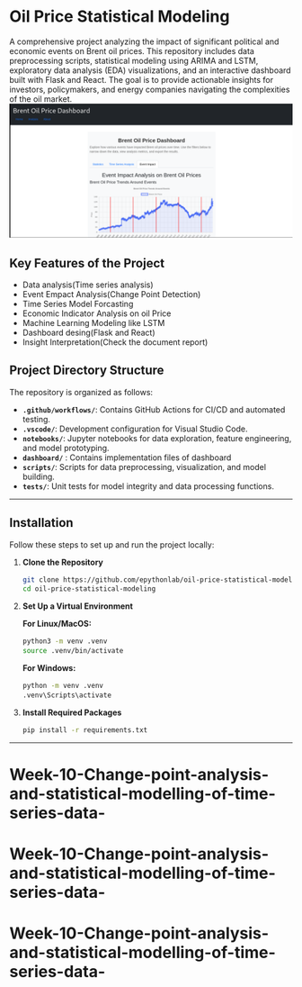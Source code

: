 # Oil Price Statistical Modeling

A comprehensive project analyzing the impact of significant political and economic events on Brent oil prices. This repository includes data preprocessing scripts, statistical modeling using ARIMA and LSTM, exploratory data analysis (EDA) visualizations, and an interactive dashboard built with Flask and React. The goal is to provide actionable insights for investors, policymakers, and energy companies navigating the complexities of the oil market.
![alt text](image.png)

## Key Features of the Project

- Data analysis(Time series analysis)
- Event Empact Analysis(Change Point Detection)
- Time Series Model Forcasting
- Economic Indicator Analysis on oil Price
- Machine Learning Modeling like LSTM
- Dashboard desing(Flask and React)
- Insight Interpretation(Check the document report)

## Project Directory Structure

The repository is organized as follows:

- **`.github/workflows/`**: Contains GitHub Actions for CI/CD and automated testing.
- **`.vscode/`**: Development configuration for Visual Studio Code.
- **`notebooks/`**: Jupyter notebooks for data exploration, feature engineering, and model prototyping.
- **`dashboard/`** : Contains implementation files of dashboard
- **`scripts/`**: Scripts for data preprocessing, visualization, and model building.
- **`tests/`**: Unit tests for model integrity and data processing functions.

---

## Installation

Follow these steps to set up and run the project locally:

1. **Clone the Repository**

   ```bash
   git clone https://github.com/epythonlab/oil-price-statistical-modeling.git
   cd oil-price-statistical-modeling
   ```

2. **Set Up a Virtual Environment**

   **For Linux/MacOS:**
   ```bash
   python3 -m venv .venv
   source .venv/bin/activate
   ```

   **For Windows:**
   ```bash
   python -m venv .venv
   .venv\Scripts\activate
   ```

3. **Install Required Packages**

   ```bash
   pip install -r requirements.txt
   ```

---
# Week-10-Change-point-analysis-and-statistical-modelling-of-time-series-data-
# Week-10-Change-point-analysis-and-statistical-modelling-of-time-series-data-

# Week-10-Change-point-analysis-and-statistical-modelling-of-time-series-data-
